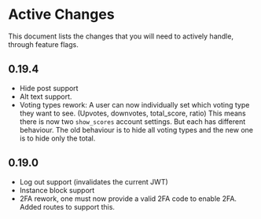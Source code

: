 # Active Changes

This document lists the changes that you will need to actively handle, through feature flags.



## 0.19.4
- Hide post support 
- Alt text support.
- Voting types rework: 
A user can now individually set which voting type they want to see.
  (Upvotes, downvotes, total_score, ratio) This means there is now two `show_scores` account settings.
But each has different behaviour. The old behaviour is to hide all voting types and the new one is to hide only the total.


## 0.19.0
- Log out support (invalidates the current JWT)
- Instance block support
- 2FA rework, one must now provide a valid 2FA code to enable 2FA. Added routes to support this.



  